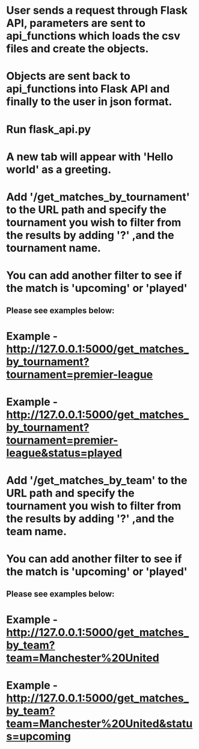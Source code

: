 # User sends a  request through Flask API, parameters are sent to api_functions which loads the csv files and create the objects.
# Objects are sent back to api_functions into Flask API and finally to the user in json format.

# Run flask_api.py
# A new tab will appear with 'Hello world' as a greeting.
# Add '/get_matches_by_tournament' to the URL path and specify the tournament you wish to filter from the results by adding '?' ,and the tournament name.
# You can add another filter to see if the match is 'upcoming' or 'played'

## Please see examples below:

# Example - http://127.0.0.1:5000/get_matches_by_tournament?tournament=premier-league
# Example - http://127.0.0.1:5000/get_matches_by_tournament?tournament=premier-league&status=played


# Add '/get_matches_by_team' to the URL path and specify the tournament you wish to filter from the results by adding '?' ,and the team name.
# You can add another filter to see if the match is 'upcoming' or 'played'

## Please see examples below:

# Example - http://127.0.0.1:5000/get_matches_by_team?team=Manchester%20United
# Example - http://127.0.0.1:5000/get_matches_by_team?team=Manchester%20United&status=upcoming